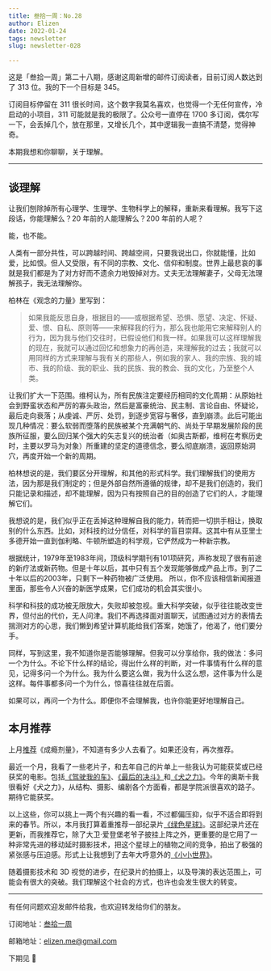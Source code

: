 ```yaml
---
title: 叁拾一周：No.28
author: Elizen
date: 2022-01-24
tags: newsletter
slug: newsletter-028

---
```

这是「叁拾一周」第二十八期，感谢这周新增的邮件订阅读者，目前订阅人数达到了 313 位。我的下一个目标是 345。

订阅目标停留在 311 很长时间，这个数字我莫名喜欢，也觉得一个无任何宣传，冷启动的小项目，311 可能就是我的极限了。公众号一直停在 1700 多订阅，偶尔写一下，会丢掉几个，放在那里，又增长几个，其中逻辑我一直搞不清楚，觉得神奇。

本期我想和你聊聊，关于理解。

----

## 谈理解

让我们刨除掉所有心理学、生理学、生物科学上的解释，重新来看理解。我写下这段话，你能理解么？20 年前的人能理解么？200 年前的人呢？

能，也不能。

人类有一部分共性，可以跨越时间、跨越空间，只要我说出口，你就能懂，比如爱，比如恨。但人又受限，有不同的宗教、文化、信仰和制度。世界上最悲哀的事就是我们都是为了对方好而不遗余力地毁掉对方。丈夫无法理解妻子，父母无法理解孩子，我无法理解你。

柏林在《观念的力量》里写到：

> 如果我能反思自身，根据目的——或根据希望、恐惧、愿望、决定、怀疑、爱、恨、自私、原则等——来解释我的行为，那么我也能用它来解释别人的行为，因为我与他们交往时，已假设他们和我一样。如果我可以这样理解我的现在，我就可以通过回忆和想象力的再创造，来理解我的过去；我就可以用同样的方式来理解与我有关的那些人，例如我的家人、我的宗族、我的城市、我的阶级、我的职业、我的民族、我的教会、我的文化，乃至整个人类。

让我们扩大一下范围。维柯认为，所有民族注定要经历相同的文化周期：从原始社会到野蛮状态和严厉的寡头政治，然后是富豪统治、民主制、言论自由、怀疑论，最后走向衰落；从虔诚、严厉、处罚，到逐步宽容与奢侈，直到崩溃。此后可能出现几种情况：要么软弱而堕落的民族被某个充满朝气的、尚处于早期发展阶段的民族所征服，要么回归某个强大的矢志复兴的统治者（如奥古斯都，维柯在考察历史时，主要以罗马为对象）所重建的坚定的道德信念，要么彻底崩溃，返回原始洞穴，再度开始一个新的周期。

柏林想说的是，我们要区分开理解，和其他的形式科学。我们理解我们的使用方法，因为那是我们制定的；但是外部自然所遵循的规律，却不是我们创造的，我们只能记录和描述，却不能理解，因为只有按照自己的目的创造了它们的人，才能理解它们。

我想说的是，我们似乎正在丢掉这种理解自我的能力，转而把一切拱手相让，换取别的什么东西。比如，对科技的过分信任，对科学的盲目崇拜。这其中有从亚里士多德开始一直到伽利略、牛顿所塑造的科学观，它俨然成为一种新宗教。

根据统计，1979年至1983年间，顶级科学期刊有101项研究，声称发现了很有前途的新疗法或新药物。但是十年以后，其中只有五个发现能够做成产品上市。到了二十年以后的2003年，只剩下一种药物被广泛使用。 所以，你不应该相信新闻报道里面，那些令人兴奋的新医学成果，它们成功的机会其实很小。

科学和科技的成功被无限放大，失败却被忽视。重大科学突破，似乎往往能改变世界，但付出的代价，无人问津。我们不再选择面对面聊天，试图通过对方的表情去揣测对方的心思，我们懒到希望计算机能给我们答案，她饿了，他渴了，他们要分手。

同样，写到这里，我不知道你是否能够理解。但我可以分享给你，我的做法：多问一个为什么。不论下什么样的结论，得出什么样的判断，对一件事情有什么样的意见，记得多问一个为什么。我为什么要这么做，我为什么这么想，这件事为什么是这样。每件事都多问一个为什么，惊喜往往就在后面。

如果可以，再问一个为什么。即便你不会理解我，也许你能更好地理解自己。

## 本月推荐

上月[推荐](https://elizen.me/newsletter/2021/12/newsletter-024/)《成瘾剂量》，不知道有多少人去看了。如果还没有，再次推荐。

最近一个月，我看了一些老片子，和去年自己的片单上一些我认为可能获奖或已经获奖的电影。包括[《驾驶我的车》](https://movie.douban.com/subject/35235502/)、[《最后的决斗》](https://movie.douban.com/subject/34658290/)和[《犬之力》](https://movie.douban.com/subject/33437152/)。今年的奥斯卡我很看好《犬之力》，从结构、摄影、编剧各个方面看，都是学院派很喜欢的路子。期待它能获奖。

以上这些，你可以挑上一两个有兴趣的看一看，不过都偏压抑，似乎不适合即将到来的春节。所以，本月我打算着重推荐一部纪录片[《绿色星球》](https://movie.douban.com/subject/33387356/)。这部纪录片还在更新，而我推荐它，除了大卫·爱登堡老爷子披挂上阵之外，更重要的是它用了一种非常先进的移动延时摄影技术，把这个星球上的植物之间的竞争，拍出了极强的紧张感与压迫感。形式上让我想到了去年大呼意外的[《小小世界》](https://movie.douban.com/subject/35203215/)。

随着摄影技术和 3D 视觉的进步，在纪录片的拍摄上，以及导演的表达范围上，可能会有很大的突破。我们理解这个社会的方式，也许也会发生很大的转变。

----

有任何问题欢迎发邮件给我，也欢迎转发给你们的朋友。

订阅地址：[叁拾一周](https://elizen.zhubai.love/) 

邮箱地址：[elizen.me@gmail.com](mailto:elizen.me@gmail.com)

下期见 👋